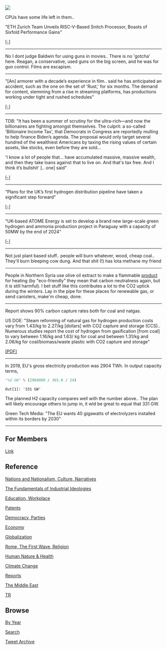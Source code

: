 <img src="https://drive.google.com/uc?export=view&id=1B2wf9R7AMH1d7Vw6e2mucLbIQ5NSjir7"/>

CPUs have some life left in them..

"ETH Zurich Team Unveils RISC-V-Based Snitch Processor, Boasts of
Sixfold Performance Gains"

[[-]](https://www.hackster.io/news/eth-zurich-team-unveils-risc-v-based-snitch-processor-boasts-of-sixfold-performance-gains-a7d354622888)

---

No I dont judge Baldwin for using guns in movies.. There is no
'gotcha' here. Reagan, a conservative, used guns on the big screen,
and he was for gun control. Films are escapism.

---

"[An] armorer with a decade’s experience in film.. said he has
anticipated an accident, such as the one on the set of 'Rust,' for six
months. The demand for content, stemming from a rise in streaming
platforms, has productions working under tight and rushed schedules"

[[-]](https://portcitydaily.com/local-news/2021/10/22/alec-baldwin-accidental-on-set-shooting-conjures-local-memories-of-wilmington-filmed-the-crow/)

---

TDB: "It has been a summer of scrutiny for the ultra-rich—and now the
billionaires are fighting amongst themselves. The culprit: a so-called
'Billionaire Income Tax', that Democrats in Congress are reportedly
mulling to help finance Biden’s agenda. The proposal would only target
several hundred of the wealthiest Americans by taxing the rising
values of certain assets, like stocks, even before they are sold...

'I know a lot of people that… have accumulated massive, massive
wealth, and then they take loans against that to live on. And that's
tax free. And I think it’s bullshit' [.. one] said"

[[-]](https://www.thedailybeast.com/billionaires-blast-wealth-tax-one-way-ticket-to-venezuela)

---

"Plans for the UK’s first hydrogen distribution pipeline have taken a
significant step forward"

[[-]](https://www.h2-view.com/story/uks-first-hydrogen-distribution-pipeline-one-step-closer-to-reality/)

---

"UK-based ATOME Energy is set to develop a brand new large-scale green
hydrogen and ammonia production project in Paraguay with a capacity of
50MW by the end of 2024"

[[-]](https://www.h2-view.com/story/atome-energy-to-develop-a-large-scale-green-hydrogen-and-ammonia-production-project-in-paraguay/)

---

Not just plant based stuff.. people will burn whatever, wood, cheap
coal.. They'll burn bleeping cow dung. And that shit (!) has lota
methane my friend

---

People in Northern Syria use olive oil extract to make a flammable
[product](https://www.thenationalnews.com/mena/syria/2021/10/18/syrian-workers-use-olive-oil-to-make-eco-friendly-pomace-wood-in-pictures/)
for heating (by "eco-friendly" they mean that carbon neutralness
again, but it is still harmful). I bet stuff like this contributes a
lot to the CO2 uptick during the winters. Lay in the pipe for these
places for renewable gas, or send canisters, make'm cheap, done.

---

Report shows 90% carbon capture rates both for coal and natgas. 

US DOE: "Steam reforming of natural gas for hydrogen production costs
vary from 1.43/kg to 2.27/kg [dollars] with CO2 capture and storage
(CCS).. Numerous studies report the cost of hydrogen from gasification
[from coal] to vary between 1.16/kg and 1.63/ kg for coal and between
1.31/kg and 2.06/kg for coal/biomass/waste plastic with CO2 capture
and storage"

[[PDF]](https://www.energy.gov/sites/prod/files/2020/07/f76/USDOE_FE_Hydrogen_Strategy_July2020.pdf)

---

In 2019, EU's gross electricity production was 2904 TWh. In output
capacity terms,

```python
"%d GW" % (2904000 / 365.0 / 24)
```

```text
Out[1]: '331 GW'
```

The planned H2 capacity compares well with the number above.. The plan
will likely encourage others to jump in, it wld be great to equal that
331 GW. 

Green Tech Media: "The EU wants 40 gigawatts of electrolyzers installed within its borders by 2030"

---

## For Members

[Link](https://thirdwave-members.herokuapp.com)

## Reference

[Nations and Nationalism, Culture, Narratives](/2013/02/nations-and-nationalism.md)

[The Fundamentals of Industrial Ideologies](/2011/04/fundamentals-of-industrial-ideologies.md)

[Education, Workplace](2017/09/education-workplace.md)

[Patents](/2018/09/patents.md)

[Democracy, Parties](/2016/11/democracy.md)

[Economy](/2018/05/economy.md)

[Globalization](/2018/09/globalization.md)

[Rome, The First Wave, Religion](/2017/12/rome.md)

[Human Nature & Health](/2020/07/human-nature.md)

[Climate Change](/2018/12/climate.md)

[Reports](/2019/05/reports.md)

[The Middle East](/2019/07/middleeast.md)

[TR](../tr)

## Browse

[By Year](years.md)

[Search](search.html)

[Tweet Archive](/tweets/README.md)


